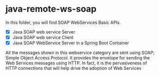 java-remote-ws-soap
==========================

In this folder, you will find SOAP WebServices Basic APIs.

- [x] Java SOAP web service Server
- [x] Java SOAP web service Client
- [x] Java SOAP WebService Server in a Spring Boot Container

All the messages shown in this webservice category are sent using SOAP; Simple Object Access Protocol. It provides the envelope for sending the Web Services messages using HTTP. In fact, it is the pervasiveness of HTTP connections that will help drive the adoption of Web Services